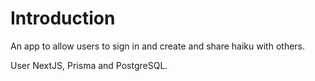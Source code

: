 # Introduction

An app to allow users to sign in and create and share haiku with others.

User NextJS, Prisma and PostgreSQL.
